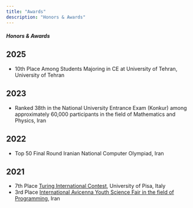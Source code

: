 ```yaml
---
title: "Awards"
description: "Honors & Awards"
---
```

##### Honors & Awards

## 2025 
- 10th Place Among Students Majoring in CE at University of Tehran, University of Tehran

## 2023
- Ranked 38th in the National University Entrance Exam (Konkur) among approximately 60,000 participants in the field of Mathematics and Physics, Iran

## 2022
- Top 50 Final Round Iranian National Computer Olympiad, Iran

## 2021
- 7th Place [Turing International Contest](Merit_Einollahi_Bahareh.pdf), University of Pisa, Italy
- 3rd Place [International Avicenna Youth Science Fair in the field of Programming](Avecina.pdf), Iran
